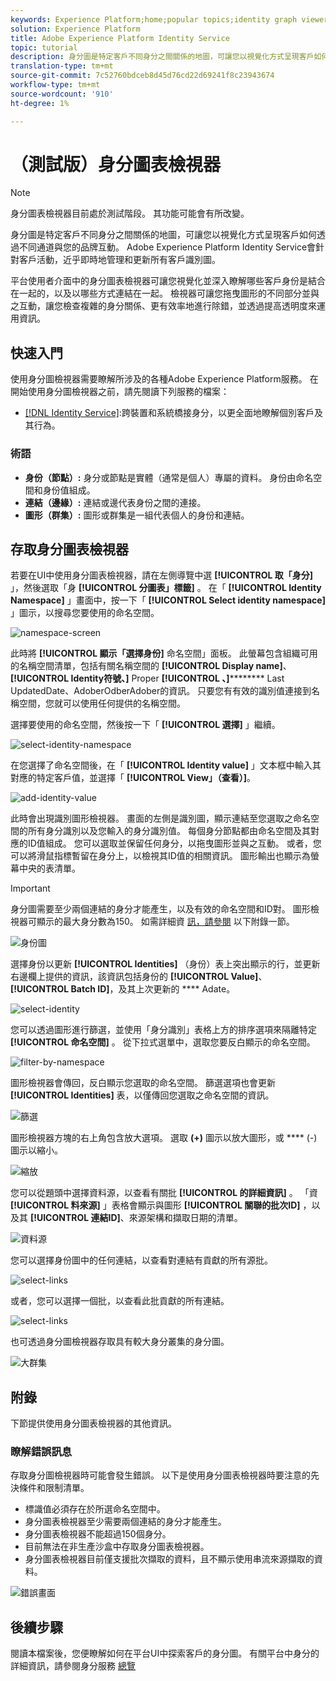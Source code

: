 ```yaml
---
keywords: Experience Platform;home;popular topics;identity graph viewer;Identity graph viewer;graph viewer;Graph viewer;identity namespace;Identity namespace;identity;Identity;Identity service;identity service
solution: Experience Platform
title: Adobe Experience Platform Identity Service
topic: tutorial
description: 身分圖是特定客戶不同身分之間關係的地圖，可讓您以視覺化方式呈現客戶如何透過不同通道與您的品牌互動。
translation-type: tm+mt
source-git-commit: 7c52760bdceb8d45d76cd22d69241f8c23943674
workflow-type: tm+mt
source-wordcount: '910'
ht-degree: 1%

---
```



# （測試版）身分圖表檢視器

>[!NOTE]
>
>身分圖表檢視器目前處於測試階段。 其功能可能會有所改變。

身分圖是特定客戶不同身分之間關係的地圖，可讓您以視覺化方式呈現客戶如何透過不同通道與您的品牌互動。 Adobe Experience Platform Identity Service會針對客戶活動，近乎即時地管理和更新所有客戶識別圖。

平台使用者介面中的身分圖表檢視器可讓您視覺化並深入瞭解哪些客戶身份是結合在一起的，以及以哪些方式連結在一起。 檢視器可讓您拖曳圖形的不同部分並與之互動，讓您檢查複雜的身分關係、更有效率地進行除錯，並透過提高透明度來運用資訊。

## 快速入門

使用身分圖檢視器需要瞭解所涉及的各種Adobe Experience Platform服務。 在開始使用身分圖檢視器之前，請先閱讀下列服務的檔案：

- [[!DNL Identity Service]](../home.md):跨裝置和系統橋接身分，以更全面地瞭解個別客戶及其行為。

### 術語

- **身份（節點）:** 身分或節點是實體（通常是個人）專屬的資料。 身份由命名空間和身份值組成。
- **連結（邊緣）:** 連結或邊代表身份之間的連接。
- **圖形（群集）:** 圖形或群集是一組代表個人的身份和連結。

## 存取身分圖表檢視器

若要在UI中使用身分圖表檢視器，請在左側導覽中選 **[!UICONTROL 取「身分]** 」，然後選取「身 **[!UICONTROL 分圖表」標籤]** 。 在「 **[!UICONTROL Identity Namespace]** 」畫面中，按一下「 **[!UICONTROL Select identity namespace]** 」圖示，以搜尋您要使用的命名空間。

![namespace-screen](../images/identity-graph-viewer/identity-namespace.png)

此時將 **[!UICONTROL 顯示「選擇身份]** 命名空間」面板。 此螢幕包含組織可用的名稱空間清單，包括有關名稱空間的 **[!UICONTROL Display name]**、 **[!UICONTROL Identity符號、]** Proper **[!UICONTROL 、]********** Last UpdatedDate、AdoberOdberAdober的資訊。 只要您有有效的識別值連接到名稱空間，您就可以使用任何提供的名稱空間。

選擇要使用的命名空間，然後按一下「 **[!UICONTROL 選擇]** 」繼續。

![select-identity-namespace](../images/identity-graph-viewer/select-identity-namespace.png)

在您選擇了命名空間後，在「 **[!UICONTROL Identity value]** 」文本框中輸入其對應的特定客戶值，並選擇「 **[!UICONTROL View」（查看）]**。

![add-identity-value](../images/identity-graph-viewer/identity-value-filled.png)

此時會出現識別圖形檢視器。 畫面的左側是識別圖，顯示連結至您選取之命名空間的所有身分識別以及您輸入的身分識別值。 每個身分節點都由命名空間及其對應的ID值組成。 您可以選取並保留任何身分，以拖曳圖形並與之互動。 或者，您可以將滑鼠指標暫留在身分上，以檢視其ID值的相關資訊。 圖形輸出也顯示為螢幕中央的表清單。

>[!IMPORTANT]
>
>身分圖需要至少兩個連結的身分才能產生，以及有效的命名空間和ID對。 圖形檢視器可顯示的最大身分數為150。 如需詳細資 [訊，請參閱](#appendix) 以下附錄一節。

![身份圖](../images/identity-graph-viewer/graph-viewer.png)

選擇身份以更新 **[!UICONTROL Identities]** （身份）表上突出顯示的行，並更新右邊欄上提供的資訊，該資訊包括身份的 **[!UICONTROL Value]**、 **[!UICONTROL Batch ID]**，及其上次更新的 **** Adate。

![select-identity](../images/identity-graph-viewer/select-identity.png)

您可以透過圖形進行篩選，並使用「身分識別」表格上方的排序選項來隔離特定 **[!UICONTROL 命名空間]** 。 從下拉式選單中，選取您要反白顯示的命名空間。

![filter-by-namespace](../images/identity-graph-viewer/filter-namespace.png)

圖形檢視器會傳回，反白顯示您選取的命名空間。 篩選選項也會更新 **[!UICONTROL Identities]** 表，以僅傳回您選取之命名空間的資訊。

![篩選](../images/identity-graph-viewer/filtered.png)

圖形檢視器方塊的右上角包含放大選項。 選取 **(+)** 圖示以放大圖形，或 **** (-)圖示以縮小。

![縮放](../images/identity-graph-viewer/zoom.png)

您可以從題頭中選擇資料源，以查看有關批 **[!UICONTROL 的詳細資訊]** 。 「資 **[!UICONTROL 料來源]** 」表格會顯示與圖形 **[!UICONTROL 關聯的批次ID]** ，以及其 **[!UICONTROL 連結ID]**、來源架構和擷取日期的清單。

![資料源](../images/identity-graph-viewer/data-source-table.png)

您可以選擇身份圖中的任何連結，以查看對連結有貢獻的所有源批。

![select-links](../images/identity-graph-viewer/select-edge.png)

或者，您可以選擇一個批，以查看此批貢獻的所有連結。

![select-links](../images/identity-graph-viewer/select-batch.png)

也可透過身分圖檢視器存取具有較大身分叢集的身分圖。

![大群集](../images/identity-graph-viewer/large-cluster.png)

## 附錄

下節提供使用身分圖表檢視器的其他資訊。

### 瞭解錯誤訊息

存取身分圖檢視器時可能會發生錯誤。 以下是使用身分圖表檢視器時要注意的先決條件和限制清單。

- 標識值必須存在於所選命名空間中。
- 身分圖表檢視器至少需要兩個連結的身分才能產生。
- 身分圖表檢視器不能超過150個身分。
- 目前無法在非生產沙盒中存取身分圖表檢視器。
- 身分圖表檢視器目前僅支援批次擷取的資料，且不顯示使用串流來源擷取的資料。

![錯誤畫面](../images/identity-graph-viewer/error-screen.png)

## 後續步驟

閱讀本檔案後，您便瞭解如何在平台UI中探索客戶的身分圖。 有關平台中身分的詳細資訊，請參閱身分服務 [總覽](../home.md)